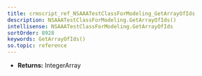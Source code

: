 ```yaml
---
title: crmscript_ref_NSAAATestClassForModeling_GetArrayOfIds
description: NSAAATestClassForModeling.GetArrayOfIds()
intellisense: NSAAATestClassForModeling.GetArrayOfIds
sortOrder: 8928
keywords: GetArrayOfIds()
so.topic: reference
---
```



* **Returns:** IntegerArray



